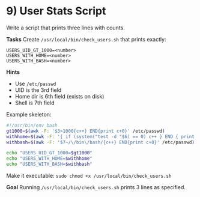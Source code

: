 # 9) User Stats Script

Write a script that prints three lines with counts.

**Tasks**
Create `/usr/local/bin/check_users.sh` that prints exactly:

```
USERS_UID_GT_1000=<number>
USERS_WITH_HOME=<number>
USERS_WITH_BASH=<number>
```

**Hints**
- Use `/etc/passwd`
- UID is the 3rd field
- Home dir is 6th field (exists on disk)
- Shell is 7th field

Example skeleton:
```bash
#!/usr/bin/env bash
gt1000=$(awk -F: '$3>1000{c++} END{print c+0}' /etc/passwd)
withhome=$(awk -F: '{ if (system("test -d "$6) == 0) c++ } END { print c+0 }' /etc/passwd)
withbash=$(awk -F: '$7~/\/bin\/bash/{c++} END{print c+0}' /etc/passwd)

echo "USERS_UID_GT_1000=$gt1000"
echo "USERS_WITH_HOME=$withhome"
echo "USERS_WITH_BASH=$withbash"
```
Make it executable: `sudo chmod +x /usr/local/bin/check_users.sh`

**Goal**
Running `/usr/local/bin/check_users.sh` prints 3 lines as specified.

